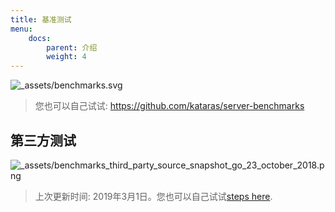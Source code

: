 ```yaml
---
title: 基准测试
menu:
    docs:
        parent: 介绍
        weight: 4
---
```


![_assets/benchmarks.svg](https://github.com/kataras/iris/wiki/_assets/benchmarks.svg)

> 您也可以自己试试: https://github.com/kataras/server-benchmarks

## 第三方测试

![_assets/benchmarks_third_party_source_snapshot_go_23_october_2018.png](https://github.com/kataras/iris/wiki/_assets/benchmarks_third_party_source_snapshot_go_23_october_2018.png)

> 上次更新时间: 2019年3月1日。您也可以自己试试[steps here](https://github.com/iris-contrib/third-party-benchmarks#usage).
